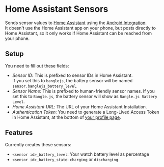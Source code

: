 # Home Assistant Sensors

Sends sensor values to [Home Assistant](https://www.home-assistant.io/) using 
the [Android Integration](/?id=android).   
It doesn't use the Home Assistant app on your phone, but posts directly to 
Home Assistant, so it only works if Home Assistant can be reached from your phone.

## Setup

You need to fill out these fields:

* *Sensor ID*: This is prefixed to sensor IDs in Home Assistant.   
  If you set this to `banglejs`, the battery sensor will be named `sensor.banglejs_battery_level`.
* *Sensor Name*: This is prefixed to human-friendly sensor names.
  If you set this to `Bangle.js`, the battery sensor will show as `Bangle.js Battery Level`.
* *Home Assistant URL*: The URL of your Home Assistant Installation.
* *Authentication Token*: You need to generate a Long-Lived Access Token in
  Home Assistant, at the bottom of [your profile page](https://my.home-assistant.io/redirect/profile/).

## Features

Currently creates these sensors:
* `<sensor id>_battery_level`: Your watch battery level as percentage
* `<sensor id>_battery_state`: `charging` or `discharging`